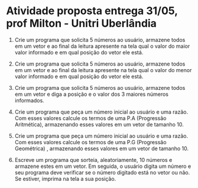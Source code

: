# Atividade proposta entrega 31/05, prof Milton - Unitri Uberlândia
1) Crie um programa que solicita 5 números ao usuário, armazene todos em um vetor e ao final da leitura apresente na tela qual o valor do maior valor informado e em qual posição do vetor ele está.

2) Crie um programa que solicita 5 números ao usuário, armazene todos em um vetor e ao final da leitura apresente na tela qual o valor do menor valor informado e em qual posição do vetor ele está.

3) Crie um programa que solicita 5 números ao usuário, armazene todos em um vetor e diga a posição e o valor dos 3 maiores números informados.

4) Crie um programa que peça um número inicial ao usuário e uma razão. Com esses valores calcule os termos de uma P.A (Progressão Aritmética), armazenando esses valores em um vetor de tamanho 10.

5) Crie um programa que peça um número inicial ao usuário e uma razão. Com esses valores calcule os termos de uma P.G (Progressão Geométrica) , armazenando esses valores em um vetor de tamanho 10.

6) Escreve um programa que sorteia, aleatoriamente, 10 números e armazene estes em um vetor.
Em seguida, o usuário digita um número e seu programa deve verificar se o número digitado está no vetor ou não. Se estiver, imprima na tela a sua posição.
